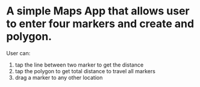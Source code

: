 # A simple Maps App that allows user to enter four markers and create and polygon.
User can:
1. tap the line between two marker to get the distance
2. tap the polygon to get total distance to travel all markers
3. drag a marker to any other location

